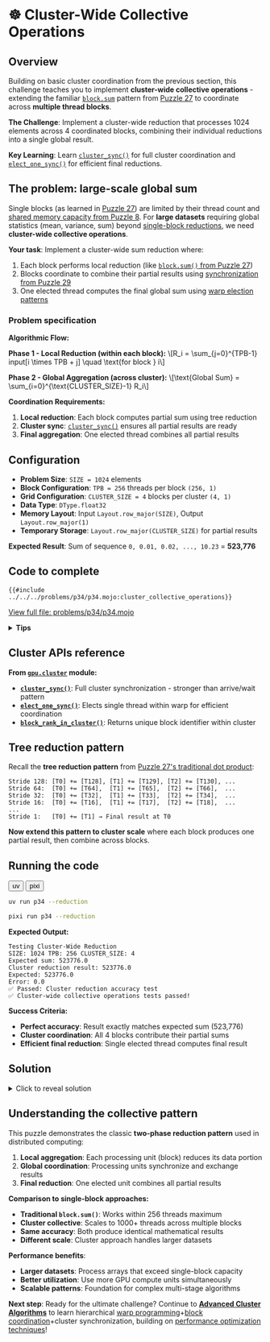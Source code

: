 # ☸️ Cluster-Wide Collective Operations

## Overview

Building on basic cluster coordination from the previous section, this challenge teaches you to implement **cluster-wide collective operations** - extending the familiar [`block.sum`](https://docs.modular.com/mojo/stdlib/gpu/block/sum) pattern from [Puzzle 27](../puzzle_27/block_sum.md) to coordinate across **multiple thread blocks**.

**The Challenge**: Implement a cluster-wide reduction that processes 1024 elements across 4 coordinated blocks, combining their individual reductions into a single global result.

**Key Learning**: Learn [`cluster_sync()`](https://docs.modular.com/mojo/stdlib/gpu/cluster/cluster_sync) for full cluster coordination and [`elect_one_sync()`](https://docs.modular.com/mojo/stdlib/gpu/cluster/elect_one_sync) for efficient final reductions.

## The problem: large-scale global sum

Single blocks (as learned in [Puzzle 27](../puzzle_27/puzzle_27.md)) are limited by their thread count and [shared memory capacity from Puzzle 8](../puzzle_08/puzzle_08.md). For **large datasets** requiring global statistics (mean, variance, sum) beyond [single-block reductions](../puzzle_27/block_sum.md), we need **cluster-wide collective operations**.

**Your task**: Implement a cluster-wide sum reduction where:
1. Each block performs local reduction (like [`block.sum()` from Puzzle 27](../puzzle_27/block_sum.md))
2. Blocks coordinate to combine their partial results using [synchronization from Puzzle 29](../puzzle_29/barrier.md)
3. One elected thread computes the final global sum using [warp election patterns](../puzzle_24/warp_sum.md)

### Problem specification

**Algorithmic Flow:**

**Phase 1 - Local Reduction (within each block):**
\\[R_i = \sum_{j=0}^{TPB-1} input[i \times TPB + j] \quad \text{for block } i\\]

**Phase 2 - Global Aggregation (across cluster):**
\\[\text{Global Sum} = \sum_{i=0}^{\text{CLUSTER_SIZE}-1} R_i\\]

**Coordination Requirements:**
1. **Local reduction**: Each block computes partial sum using tree reduction
2. **Cluster sync**: [`cluster_sync()`](https://docs.modular.com/mojo/stdlib/gpu/cluster/cluster_sync) ensures all partial results are ready
3. **Final aggregation**: One elected thread combines all partial results

## Configuration

- **Problem Size**: `SIZE = 1024` elements
- **Block Configuration**: `TPB = 256` threads per block `(256, 1)`
- **Grid Configuration**: `CLUSTER_SIZE = 4` blocks per cluster `(4, 1)`
- **Data Type**: `DType.float32`
- **Memory Layout**: Input `Layout.row_major(SIZE)`, Output `Layout.row_major(1)`
- **Temporary Storage**: `Layout.row_major(CLUSTER_SIZE)` for partial results

**Expected Result**: Sum of sequence `0, 0.01, 0.02, ..., 10.23` = **523,776**

## Code to complete

```mojo
{{#include ../../../problems/p34/p34.mojo:cluster_collective_operations}}
```

<a href="{{#include ../_includes/repo_url.md}}/blob/main/problems/p34/p34.mojo" class="filename">View full file: problems/p34/p34.mojo</a>

<details>
<summary><strong>Tips</strong></summary>

<div class="solution-tips">

### **Local reduction pattern**
- Use [tree reduction pattern from Puzzle 27's block sum](../puzzle_27/block_sum.md)
- Start with stride = `tpb // 2` and halve each iteration (classic [reduction from Puzzle 12](../puzzle_12/puzzle_12.md))
- Only threads with `local_i < stride` participate in each step
- Use `barrier()` between reduction steps (from [barrier concepts in Puzzle 29](../puzzle_29/barrier.md))

### **Cluster coordination strategy**
- Store partial results in `temp_storage[block_id]` for reliable indexing
- Use [`cluster_sync()`](https://docs.modular.com/mojo/stdlib/gpu/cluster/cluster_sync) for full cluster synchronization (stronger than arrive/wait)
- Only one thread should perform the final global aggregation

### **Election pattern for efficiency**
- Use [`elect_one_sync()`](https://docs.modular.com/mojo/stdlib/gpu/cluster/elect_one_sync) within the first block (`my_block_rank == 0`) (pattern from [warp programming](../puzzle_24/warp_sum.md))
- This ensures only one thread performs the final sum to avoid redundancy
- The elected thread reads all partial results from `temp_storage` (similar to [shared memory access from Puzzle 8](../puzzle_08/puzzle_08.md))

### **Memory access patterns**
- Each thread reads `input[global_i]` with bounds checking (from [guards in Puzzle 3](../puzzle_03/puzzle_03.md))
- Store intermediate results in [shared memory for intra-block reduction](../puzzle_08/puzzle_08.md)
- Store partial results in `temp_storage[block_id]` for inter-block communication
- Final result goes to `output[0]` (single-writer pattern from [block coordination](../puzzle_27/block_sum.md))

</div>
</details>

## Cluster APIs reference

**From [`gpu.cluster`](https://docs.modular.com/mojo/stdlib/gpu/cluster/) module:**

- **[`cluster_sync()`](https://docs.modular.com/mojo/stdlib/gpu/cluster/cluster_sync)**: Full cluster synchronization - stronger than arrive/wait pattern
- **[`elect_one_sync()`](https://docs.modular.com/mojo/stdlib/gpu/cluster/elect_one_sync)**: Elects single thread within warp for efficient coordination
- **[`block_rank_in_cluster()`](https://docs.modular.com/mojo/stdlib/gpu/cluster/block_rank_in_cluster)**: Returns unique block identifier within cluster

## Tree reduction pattern

Recall the **tree reduction pattern** from [Puzzle 27's traditional dot product](../puzzle_27/puzzle_27.md):

```
Stride 128: [T0] += [T128], [T1] += [T129], [T2] += [T130], ...
Stride 64:  [T0] += [T64],  [T1] += [T65],  [T2] += [T66],  ...
Stride 32:  [T0] += [T32],  [T1] += [T33],  [T2] += [T34],  ...
Stride 16:  [T0] += [T16],  [T1] += [T17],  [T2] += [T18],  ...
...
Stride 1:   [T0] += [T1] → Final result at T0
```

**Now extend this pattern to cluster scale** where each block produces one partial result, then combine across blocks.

## Running the code

<div class="code-tabs" data-tab-group="package-manager">
  <div class="tab-buttons">
    <button class="tab-button">uv</button>
    <button class="tab-button">pixi</button>
  </div>
  <div class="tab-content">

```bash
uv run p34 --reduction
```

  </div>
  <div class="tab-content">

```bash
pixi run p34 --reduction
```

  </div>
</div>

**Expected Output:**
```
Testing Cluster-Wide Reduction
SIZE: 1024 TPB: 256 CLUSTER_SIZE: 4
Expected sum: 523776.0
Cluster reduction result: 523776.0
Expected: 523776.0
Error: 0.0
✅ Passed: Cluster reduction accuracy test
✅ Cluster-wide collective operations tests passed!
```

**Success Criteria:**
- **Perfect accuracy**: Result exactly matches expected sum (523,776)
- **Cluster coordination**: All 4 blocks contribute their partial sums
- **Efficient final reduction**: Single elected thread computes final result

## Solution

<details class="solution-details">
<summary>Click to reveal solution</summary>

```mojo
{{#include ../../../solutions/p34/p34.mojo:cluster_collective_operations_solution}}
```

<div class="solution-explanation">

**The cluster collective operations solution demonstrates the classic distributed computing pattern: local reduction → global coordination → final aggregation:**

## **Phase 1: Local block reduction (traditional tree reduction)**

**Data loading and initialization:**
```mojo
var my_value: Float32 = 0.0
if global_i < size:
    my_value = input[global_i][0]  # Load with bounds checking
shared_mem[local_i] = my_value     # Store in shared memory
barrier()                          # Ensure all threads complete loading
```

**Tree reduction algorithm:**
```mojo
var stride = tpb // 2  # Start with half the threads (128)
while stride > 0:
    if local_i < stride and local_i + stride < tpb:
        shared_mem[local_i] += shared_mem[local_i + stride]
    barrier()          # Synchronize after each reduction step
    stride = stride // 2
```

**Tree reduction visualization (TPB=256):**
```
Step 1: stride=128  [T0]+=T128, [T1]+=T129, ..., [T127]+=T255
Step 2: stride=64   [T0]+=T64,  [T1]+=T65,  ..., [T63]+=T127
Step 3: stride=32   [T0]+=T32,  [T1]+=T33,  ..., [T31]+=T63
Step 4: stride=16   [T0]+=T16,  [T1]+=T17,  ..., [T15]+=T31
Step 5: stride=8    [T0]+=T8,   [T1]+=T9,   ..., [T7]+=T15
Step 6: stride=4    [T0]+=T4,   [T1]+=T5,   [T2]+=T6,  [T3]+=T7
Step 7: stride=2    [T0]+=T2,   [T1]+=T3
Step 8: stride=1    [T0]+=T1    → Final result at shared_mem[0]
```

**Partial result storage:**
- Only thread 0 writes: `temp_storage[block_id] = shared_mem[0]`
- Each block stores its sum at `temp_storage[0]`, `temp_storage[1]`, `temp_storage[2]`, `temp_storage[3]`

## **Phase 2: Cluster synchronization**

**Full cluster barrier:**
- [`cluster_sync()`](https://docs.modular.com/mojo/stdlib/gpu/cluster/cluster_sync) provides **stronger guarantees** than [`cluster_arrive()`](https://docs.modular.com/mojo/stdlib/gpu/cluster/cluster_arrive)/[`cluster_wait()`](https://docs.modular.com/mojo/stdlib/gpu/cluster/cluster_wait)
- Ensures **all blocks complete their local reductions** before any block proceeds
- Hardware-accelerated synchronization across all blocks in the cluster

## **Phase 3: Final global aggregation**

**Thread election for efficiency:**
```mojo
if elect_one_sync() and my_block_rank == 0:
    var total: Float32 = 0.0
    for i in range(CLUSTER_SIZE):
        total += temp_storage[i][0]  # Sum: temp[0] + temp[1] + temp[2] + temp[3]
    output[0] = total
```

**Why this election strategy?**
- **[`elect_one_sync()`](https://docs.modular.com/mojo/stdlib/gpu/cluster/elect_one_sync)**: Hardware primitive that selects exactly one thread per warp
- **`my_block_rank == 0`**: Only elect from the first block to ensure single writer
- **Result**: Only ONE thread across the entire cluster performs the final summation
- **Efficiency**: Avoids redundant computation across all 1024 threads

## **Key technical insights**

**Three-level reduction hierarchy:**
1. **Thread → Warp**: Individual threads contribute to warp-level partial sums
2. **Warp → Block**: Tree reduction combines warps into single block result (256 → 1)
3. **Block → Cluster**: Simple loop combines block results into final sum (4 → 1)

**Memory access patterns:**
- **Input**: Each element read exactly once (`input[global_i]`)
- **Shared memory**: High-speed workspace for intra-block tree reduction
- **Temp storage**: Low-overhead inter-block communication (only 4 values)
- **Output**: Single global result written once

**Synchronization guarantees:**
- **`barrier()`**: Ensures all threads in block complete each tree reduction step
- **[`cluster_sync()`](https://docs.modular.com/mojo/stdlib/gpu/cluster/cluster_sync)**: **Global barrier** - all blocks reach same execution point
- **Single writer**: Election prevents race conditions on final output

**Algorithm complexity analysis:**
- **Tree reduction**: O(log₂ TPB) = O(log₂ 256) = 8 steps per block
- **Cluster coordination**: O(1) synchronization overhead
- **Final aggregation**: O(CLUSTER_SIZE) = O(4) simple additions
- **Total**: Logarithmic within blocks, linear across blocks

**Scalability characteristics:**
- **Block level**: Scales to thousands of threads with logarithmic complexity
- **Cluster level**: Scales to dozens of blocks with linear complexity
- **Memory**: Temp storage requirements scale linearly with cluster size
- **Communication**: Minimal inter-block data movement (one value per block)

</div>
</details>

## Understanding the collective pattern

This puzzle demonstrates the classic **two-phase reduction pattern** used in distributed computing:

1. **Local aggregation**: Each processing unit (block) reduces its data portion
2. **Global coordination**: Processing units synchronize and exchange results
3. **Final reduction**: One elected unit combines all partial results

**Comparison to single-block approaches:**
- **Traditional `block.sum()`**: Works within 256 threads maximum
- **Cluster collective**: Scales to 1000+ threads across multiple blocks
- **Same accuracy**: Both produce identical mathematical results
- **Different scale**: Cluster approach handles larger datasets

**Performance benefits**:
- **Larger datasets**: Process arrays that exceed single-block capacity
- **Better utilization**: Use more GPU compute units simultaneously
- **Scalable patterns**: Foundation for complex multi-stage algorithms

**Next step**: Ready for the ultimate challenge? Continue to **[Advanced Cluster Algorithms](./advanced_cluster_patterns.md)** to learn hierarchical [warp programming](../puzzle_24/warp_sum.md)+[block coordination](../puzzle_27/block_sum.md)+cluster synchronization, building on [performance optimization techniques](../puzzle_30/profile_kernels.md)!
